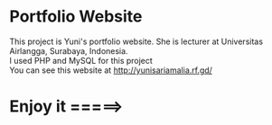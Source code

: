 # Portfolio Website 
This project is Yuni's portfolio website. She is lecturer at Universitas Airlangga, Surabaya, Indonesia.
<br>
I used PHP and MySQL for this project
<br>
You can see this website at http://yunisariamalia.rf.gd/
# Enjoy it =====>
